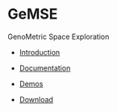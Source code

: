 # GeMSE
GenoMetric Space Exploration

- [Introduction](https://www.youtube.com/embed/75FCAoSmioA)

- [Documentation](https://github.com/Genometric/GeMSE/wiki)

- [Demos](https://youtu.be/B0hVsd9SE5Q?list=PLfWxoOMC6swJBgu4nIDgsoXO_sLuGnIqF)

- [Download](https://github.com/Genometric/GeMSE/releases/)



